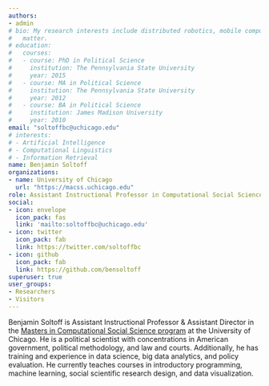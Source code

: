 ```yaml
---
authors:
- admin
# bio: My research interests include distributed robotics, mobile computing and programmable
#   matter.
# education:
#   courses:
#   - course: PhD in Political Science
#     institution: The Pennsylvania State University
#     year: 2015
#   - course: MA in Political Science
#     institution: The Pennsylvania State University
#     year: 2012
#   - course: BA in Political Science
#     institution: James Madison University
#     year: 2010
email: "soltoffbc@uchicago.edu"
# interests:
# - Artificial Intelligence
# - Computational Linguistics
# - Information Retrieval
name: Benjamin Soltoff
organizations:
- name: University of Chicago
  url: "https://macss.uchicago.edu"
role: Assistant Instructional Professor in Computational Social Science
social:
- icon: envelope
  icon_pack: fas
  link: 'mailto:soltoffbc@uchicago.edu'
- icon: twitter
  icon_pack: fab
  link: https://twitter.com/soltoffbc
- icon: github
  icon_pack: fab
  link: https://github.com/bensoltoff
superuser: true
user_groups:
- Researchers
- Visitors
---
```


Benjamin Soltoff is Assistant Instructional Professor & Assistant Director in the [Masters in Computational Social Science program](https://macss.uchicago.edu) at the University of Chicago. He is a political scientist with concentrations in American government, political methodology, and law and courts. Additionally, he has training and experience in data science, big data analytics, and policy evaluation. He currently teaches courses in introductory programming, machine learning, social scientific research design, and data visualization.
